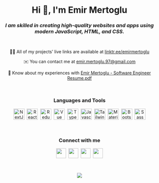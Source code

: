 <h1 align="center">Hi 👋, I'm Emir Mertoglu</h1>  
<h3 align="center"><em>I am skilled in creating high-quality websites and apps using modern JavaScript, HTML, and CSS.</em></h3> <br>

<p align="center"> 👨‍💻 All of my projects' live links are available at <a href="https://linktr.ee/emirmertoglu" target="_blank">linktr.ee/emirmertoglu</a> </p>

<p align="center"> ✉️  You can contact me at <a href="mailto:emir.mertoglu.97@gmail.com">emir.mertoglu.97@gmail.com</a> </p>

<p align="center"> 📄 Know about my experiences with <a href="https://github.com/emirxmertoglu/emirxmertoglu/raw/main/emir-mertoglu-software-engineer-resume.pdf" target="_blank">Emir Mertoglu - Software Engineer Resume.pdf</a> </p> <br>

<h3 align="center"><strong>Languages and Tools</strong></h3>  
<p align="center">
    <a href="https://nextjs.org/docs" target="_blank" rel="noreferrer"><img src="https://raw.githubusercontent.com/danielcranney/readme-generator/main/public/icons/skills/nextjs-colored-dark.svg" width="36" height="36" alt="NextJs" /></a>&nbsp;
    <a href="https://reactjs.org/" target="_blank" rel="noreferrer"><img src="https://raw.githubusercontent.com/danielcranney/readme-generator/main/public/icons/skills/react-colored.svg" width="36" height="36" alt="React" /></a>&nbsp;
    <a href="https://redux.js.org/" target="_blank" rel="noreferrer"><img src="https://raw.githubusercontent.com/danielcranney/readme-generator/main/public/icons/skills/redux-colored.svg" width="36" height="36" alt="Redux" /></a>&nbsp;
    <a href="https://vuejs.org/" target="_blank" rel="noreferrer"><img src="https://raw.githubusercontent.com/danielcranney/readme-generator/main/public/icons/skills/vuejs-colored.svg" width="36" height="36" alt="Vue" /></a>&nbsp;
    <a href="https://www.typescriptlang.org/" target="_blank" rel="noreferrer"><img src="https://raw.githubusercontent.com/danielcranney/readme-generator/main/public/icons/skills/typescript-colored.svg" width="36" height="36" alt="TypeScript" /></a>&nbsp;
    <a href="https://developer.mozilla.org/en-US/docs/Web/JavaScript" target="_blank" rel="noreferrer"><img src="https://raw.githubusercontent.com/danielcranney/readme-generator/main/public/icons/skills/javascript-colored.svg" width="36" height="36" alt="Javascript" /></a>&nbsp;
    <a href="https://tailwindcss.com/" target="_blank" rel="noreferrer"><img src="https://raw.githubusercontent.com/danielcranney/readme-generator/main/public/icons/skills/tailwindcss-colored.svg" width="36" height="36" alt="TailwindCSS" /></a>&nbsp;
    <a href="https://mui.com/" target="_blank" rel="noreferrer"><img src="https://raw.githubusercontent.com/danielcranney/readme-generator/main/public/icons/skills/materialui-colored.svg" width="36" height="36" alt="Material UI" /></a>&nbsp;
    <a href="https://getbootstrap.com/" target="_blank" rel="noreferrer"><img src="https://raw.githubusercontent.com/danielcranney/readme-generator/main/public/icons/skills/bootstrap-colored.svg" width="36" height="36" alt="Bootstrap" /></a>&nbsp;
    <a href="https://sass-lang.com/" target="_blank" rel="noreferrer"><img src="https://raw.githubusercontent.com/danielcranney/readme-generator/main/public/icons/skills/sass-colored.svg" width="36" height="36" alt="Sass" /></a>
</p> <br>

<h3 align="center"><strong>Connect with me</strong></h3>  
<p align="center">
    <a href="https://www.linkedin.com/in/emirmertoglu" target="_blank" rel="noreferrer"><img src="https://raw.githubusercontent.com/danielcranney/readme-generator/main/public/icons/socials/linkedin.svg" width="32" height="32" /></a>&nbsp;
    <a href="http://www.medium.com/@emirmertoglu" target="_blank" rel="noreferrer"><img src="https://raw.githubusercontent.com/danielcranney/readme-generator/main/public/icons/socials/medium-dark.svg" width="32" height="32" /></a>&nbsp;
    <a href="https://www.twitter.com/emirxmertoglu" target="_blank" rel="noreferrer"><img src="https://raw.githubusercontent.com/danielcranney/readme-generator/main/public/icons/socials/twitter.svg" width="32" height="32" /></a>&nbsp;
    <a href="http://www.instagram.com/emirxmertoglu" target="_blank" rel="noreferrer"><img src="https://raw.githubusercontent.com/danielcranney/readme-generator/main/public/icons/socials/instagram.svg" width="32" height="32" /></a>
</p> <br>

<div align="center">

![](https://komarev.com/ghpvc/?username=emirxmertoglu)

</div>
